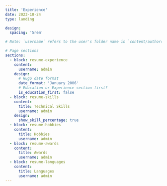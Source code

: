 ```yaml
---
title: 'Experience'
date: 2023-10-24
type: landing

design:
  spacing: '5rem'

# Note: `username` refers to the user's folder name in `content/authors/`

# Page sections
sections:
  - block: resume-experience
    content:
      username: admin
    design:
      # Hugo date format
      date_format: 'January 2006'
      # Education or Experience section first?
      is_education_first: false
  - block: resume-skills
    content:
      title: Technical Skills
      username: admin
    design:
      show_skill_percentage: true
  - block: resume-hobbies
    content:
      title: Hobbies
      username: admin
  - block: resume-awards
    content:
      title: Awards
      username: admin
  - block: resume-languages
    content:
      title: Languages
      username: admin
---
```

